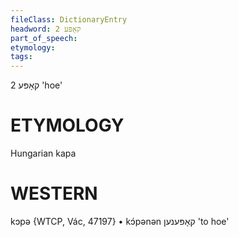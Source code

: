 ```yaml
---
fileClass: DictionaryEntry
headword: קאָפּע 2
part_of_speech: 
etymology: 
tags: 
---
```

קאָפּע 2
'hoe'

ETYMOLOGY
===========
Hungarian kapa

WESTERN
========

kɔpə {WTCP, Vác, 47197}
	•	kɔ́pənən קאָפּענען 'to hoe'
